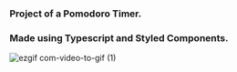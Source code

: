 ﻿### Project of a Pomodoro Timer.
 ### Made using Typescript and Styled Components.

![ezgif com-video-to-gif (1)](https://user-images.githubusercontent.com/101182223/224048223-d54086a1-f42c-4630-91db-52cf01b24e7d.gif)
